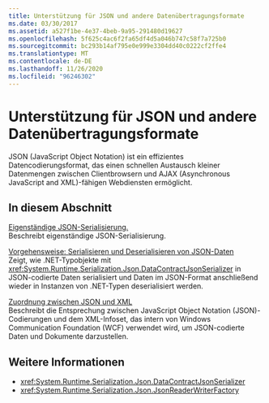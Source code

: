 ```yaml
---
title: Unterstützung für JSON und andere Datenübertragungsformate
ms.date: 03/30/2017
ms.assetid: a527f1be-4e37-4beb-9a95-291480d19627
ms.openlocfilehash: 5f625c4ac6f2fa65df4d5a046b747c58f7a725b0
ms.sourcegitcommit: bc293b14af795e0e999e3304dd40c0222cf2ffe4
ms.translationtype: MT
ms.contentlocale: de-DE
ms.lasthandoff: 11/26/2020
ms.locfileid: "96246302"
---
```

# <a name="support-for-json-and-other-data-transfer-formats"></a>Unterstützung für JSON und andere Datenübertragungsformate

JSON (JavaScript Object Notation) ist ein effizientes Datencodierungsformat, das einen schnellen Austausch kleiner Datenmengen zwischen Clientbrowsern und AJAX (Asynchronous JavaScript and XML)-fähigen Webdiensten ermöglicht.  
  
## <a name="in-this-section"></a>In diesem Abschnitt  

 [Eigenständige JSON-Serialisierung.](stand-alone-json-serialization.md)  
 Beschreibt eigenständige JSON-Serialisierung.  
  
 [Vorgehensweise: Serialisieren und Deserialisieren von JSON-Daten](how-to-serialize-and-deserialize-json-data.md)  
 Zeigt, wie .NET-Typobjekte mit <xref:System.Runtime.Serialization.Json.DataContractJsonSerializer> in JSON-codierte Daten serialisiert und Daten im JSON-Format anschließend wieder in Instanzen von .NET-Typen deserialisiert werden.  
  
 [Zuordnung zwischen JSON und XML](mapping-between-json-and-xml.md)  
 Beschreibt die Entsprechung zwischen JavaScript Object Notation (JSON)-Codierungen und dem XML-Infoset, das intern von Windows Communication Foundation (WCF) verwendet wird, um JSON-codierte Daten und Dokumente darzustellen.  
  
## <a name="see-also"></a>Weitere Informationen

- <xref:System.Runtime.Serialization.Json.DataContractJsonSerializer>
- <xref:System.Runtime.Serialization.Json.JsonReaderWriterFactory>
